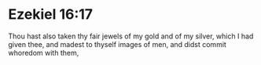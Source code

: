 # Ezekiel 16:17

Thou hast also taken thy fair jewels of my gold and of my silver, which I had given thee, and madest to thyself images of men, and didst commit whoredom with them,